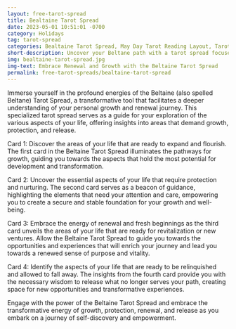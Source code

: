```yaml
---
layout: free-tarot-spread
title: Bealtaine Tarot Spread
date: 2023-05-01 10:51:01 -0700
category: Holidays
tag: tarot-spread
categories: Bealtaine Tarot Spread, May Day Tarot Reading Layout, Tarot Cards for Bealtaine, Celtic Fire Festival Tarot Spread, Celebrating Bealtaine with Tarot, Tarot for Fertility and Growth, Online Bealtaine Tarot Reading, Bealtaine Ritual with Tarot, Beltane Tarot Insights, Seasonal Tarot Divination
short-description: Uncover your Beltane path with a tarot spread focused on growth, protection, renewal, and release.
img: bealtaine-tarot-spread.jpg
img-text: Embrace Renewal and Growth with the Beltaine Tarot Spread
permalink: free-tarot-spreads/bealtaine-tarot-spread
---
```


Immerse yourself in the profound energies of the Beltaine (also spelled Beltane) Tarot Spread, a transformative tool that facilitates a deeper understanding of your personal growth and renewal journey. This specialized tarot spread serves as a guide for your exploration of the various aspects of your life, offering insights into areas that demand growth, protection, and release.

Card 1: Discover the areas of your life that are ready to expand and flourish. The first card in the Beltaine Tarot Spread illuminates the pathways for growth, guiding you towards the aspects that hold the most potential for development and transformation.

Card 2: Uncover the essential aspects of your life that require protection and nurturing. The second card serves as a beacon of guidance, highlighting the elements that need your attention and care, empowering you to create a secure and stable foundation for your growth and well-being.

Card 3: Embrace the energy of renewal and fresh beginnings as the third card unveils the areas of your life that are ready for revitalization or new ventures. Allow the Beltaine Tarot Spread to guide you towards the opportunities and experiences that will enrich your journey and lead you towards a renewed sense of purpose and vitality.

Card 4: Identify the aspects of your life that are ready to be relinquished and allowed to fall away. The insights from the fourth card provide you with the necessary wisdom to release what no longer serves your path, creating space for new opportunities and transformative experiences.

Engage with the power of the Beltaine Tarot Spread and embrace the transformative energy of growth, protection, renewal, and release as you embark on a journey of self-discovery and empowerment.